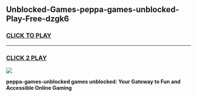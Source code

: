 
## Unblocked-Games-peppa-games-unblocked-Play-Free-dzgk6
<h3>
<a href="https://premium76.site?title=peppa-games-unblocked&ref=22A">CLICK TO PLAY</a></h3>
<hr>

<h3>
<a href="https://premium76.site?title=peppa-games-unblocked&ref=22A">CLICK 2 PLAY</a>
  
</h3>

<a href="https://premium76.site?title=peppa-games-unblocked&ref=22A"><img src="https://clearcache.store/games.png"></a>


**peppa-games-unblocked games unblocked: Your Gateway to Fun and Accessible Online Gaming**
